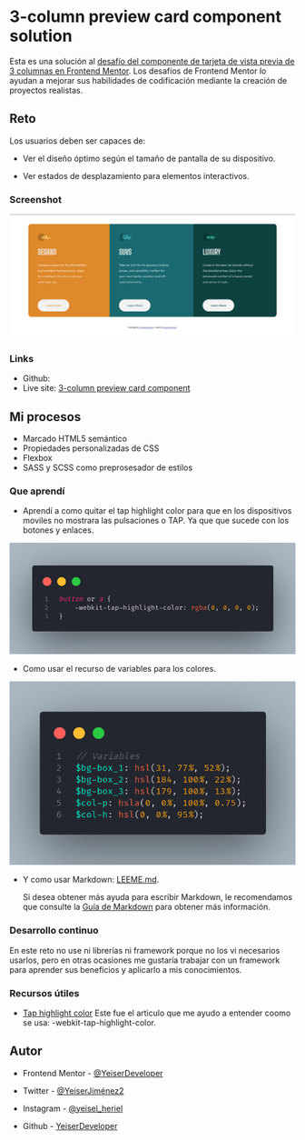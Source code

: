 # 3-column preview card component solution

Esta es una solución al [desafío del componente de tarjeta de vista previa de 3 columnas en Frontend Mentor](https://www.frontendmentor.io/challenges/3column-preview-card-component-pH92eAR2-). Los desafíos de Frontend Mentor lo ayudan a mejorar sus habilidades de codificación mediante la creación de proyectos realistas.

## Reto

Los usuarios deben ser capaces de:

- Ver el diseño óptimo según el tamaño de pantalla de su dispositivo.

- Ver estados de desplazamiento para elementos interactivos.

### Screenshot

![](/images/screenshot.png)

### Links

- Github: []()
- Live site: [3-column preview card component](https://sparkling-move.surge.sh/)

## Mi procesos

- Marcado HTML5 semántico
- Propiedades personalizadas de CSS
- Flexbox
- SASS y SCSS como preprosesador de estilos

### Que aprendí

- Aprendí a como quitar el tap highlight color para que en los dispositivos moviles no mostrara las pulsaciones o TAP. Ya que que sucede con los botones y enlaces.

![](/images/code.png)

- Como usar el recurso de variables para los colores.

![](/images/code1.png)

- Y como usar Markdown:
    [LEEME.md](/LEEME.md).

    Si desea obtener más ayuda para escribir Markdown, le recomendamos que consulte la [Guía de Markdown](https://www.markdownguide.org/) para obtener más información.

### Desarrollo continuo

En este reto no use ni librerías ni framework porque no los vi necesarios usarlos, pero en otras ocasiones me gustaría trabajar con un framework para aprender sus beneficios y aplicarlo a mis conocimientos.

### Recursos útiles

- [Tap highlight color](https://developer.mozilla.org/es/docs/Web/CSS/-webkit-tap-highlight-color) Este fue el articulo que me ayudo a entender coomo se usa: -webkit-tap-highlight-color.

## Autor

- Frontend Mentor - [@YeiserDeveloper](https://www.frontendmentor.io/profile/YeiserDeveloper)

- Twitter - [@YeiserJiménez2](https://twitter.com/YeiserJimnez2)

- Instagram - [@yeisel_heriel](https://www.instagram.com/yeisel_heriel/)

- Github - [YeiserDeveloper](https://github.com/yeiserdeveloper)